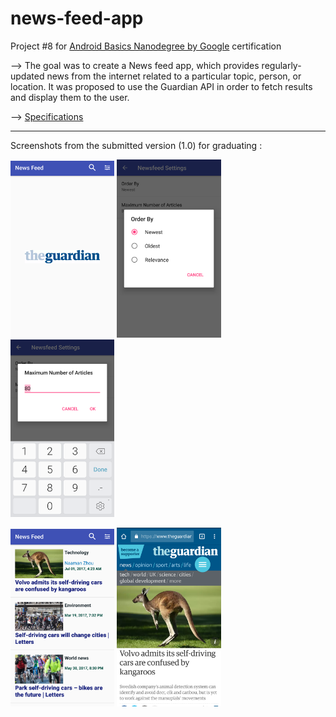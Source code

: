 # news-feed-app

Project #8 for [Android Basics Nanodegree by Google](https://www.udacity.com/course/android-basics-nanodegree-by-google--nd803)
certification

--> The goal was to create a News feed app, which provides regularly-updated news from the internet related to a particular topic, person, or location. It was proposed to use the Guardian API in order to fetch results and display them to the user.

--> [Specifications](documentation/udacity-abn-news-feed-app-specifications.pdf)

---
Screenshots from the submitted version (1.0) for graduating :

<img src ="documentation/screenshots/udacity-abn-news-feed-app-v1.0-ss1.png?raw=true" width="33%"></img>
<img src ="documentation/screenshots/udacity-abn-news-feed-app-v1.0-ss2.png?raw=true" width="33%"></img>
<img src ="documentation/screenshots/udacity-abn-news-feed-app-v1.0-ss3.png?raw=true" width="33%"></img>

<img src ="documentation/screenshots/udacity-abn-news-feed-app-v1.0-ss4.png?raw=true" width="33%"></img>
<img src ="documentation/screenshots/udacity-abn-news-feed-app-v1.0-ss5.png?raw=true" width="33%"></img>

